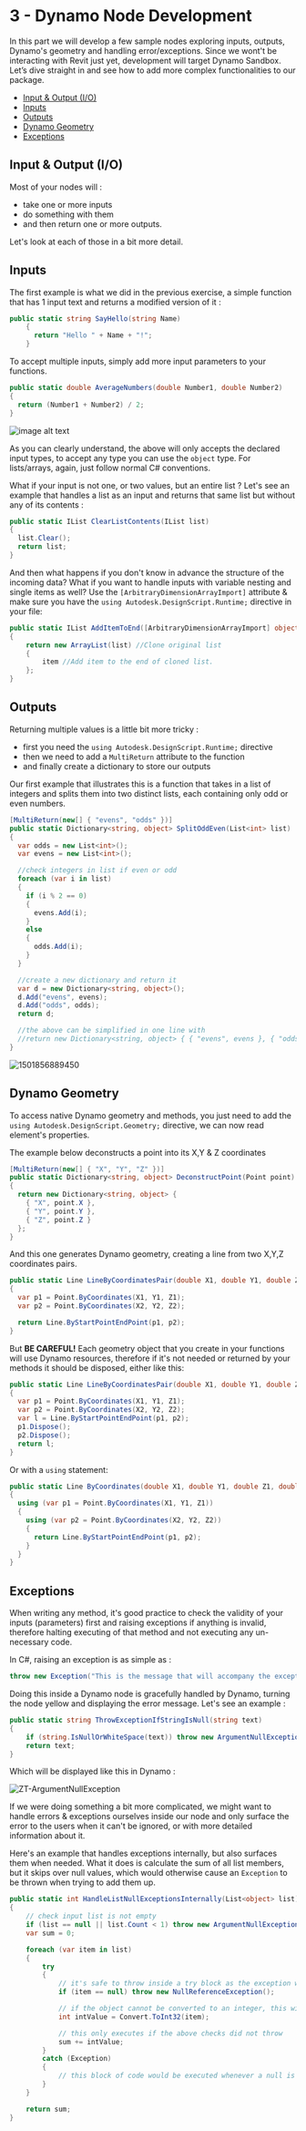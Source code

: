 # 3 - Dynamo Node Development<!-- omit in toc --> 

In this part we will develop a few sample nodes exploring inputs, outputs, Dynamo's geometry and handling error/exceptions. Since we wont't be interacting with Revit just yet, development will target Dynamo Sandbox. Let’s dive straight in and see how to add more complex functionalities to our package.

- [Input & Output (I/O)](#input--output-io)
- [Inputs](#inputs)
- [Outputs](#outputs)
- [Dynamo Geometry](#dynamo-geometry)
- [Exceptions](#exceptions)

## Input & Output (I/O)

Most of your nodes will :
- take one or more inputs
- do something with them
- and then return one or more outputs.

Let's look at each of those in a bit more detail. 

## Inputs

The first example is what we did in the previous exercise, a simple function that has 1 input text and returns a modified version of it :
```c#
public static string SayHello(string Name)
    {
      return "Hello " + Name + "!";
    }
```

To accept multiple inputs, simply add more input parameters to your functions.
```c#
public static double AverageNumbers(double Number1, double Number2)
{
  return (Number1 + Number2) / 2;
}
```

![image alt text](assets/image_12.png)

As you can clearly understand, the above will only accepts the declared input types, to accept any type you can use the `object` type. For lists/arrays, again, just follow normal C# conventions.

What if your input is not one, or two values, but an entire list ?
Let's see an example that handles a list as an input and returns that same list but without any of its contents :
```c#
public static IList ClearListContents(IList list)
{
  list.Clear();
  return list;
}
```

And then what happens if you don't know in advance the structure of the incoming data? What if you want to handle inputs with variable nesting and single items as well? Use the `[ArbitraryDimensionArrayImport]` attribute & make sure you  have the `using Autodesk.DesignScript.Runtime;` directive in your file:

```c#
public static IList AddItemToEnd([ArbitraryDimensionArrayImport] object item, IList list)
{
    return new ArrayList(list) //Clone original list
    {
        item //Add item to the end of cloned list.
    };
}
```
## Outputs

Returning multiple values is a little bit more tricky :
- first you need the `using Autodesk.DesignScript.Runtime;` directive
- then we need to add a `MultiReturn` attribute to the function
- and finally create a dictionary to store our outputs

Our first example that illustrates this is a function that takes in a list of integers and splits them into two distinct lists, each containing only odd or even numbers.

```c#
[MultiReturn(new[] { "evens", "odds" })]
public static Dictionary<string, object> SplitOddEven(List<int> list)
{
  var odds = new List<int>();
  var evens = new List<int>();

  //check integers in list if even or odd
  foreach (var i in list)
  {
    if (i % 2 == 0)
    {
      evens.Add(i);
    }
    else
    {
      odds.Add(i);
    }
  }

  //create a new dictionary and return it
  var d = new Dictionary<string, object>();
  d.Add("evens", evens);
  d.Add("odds", odds);
  return d;

  //the above can be simplified in one line with
  //return new Dictionary<string, object> { { "evens", evens }, { "odds", odds } };       
}
```


![1501856889450](assets/1501856889450.png)



## Dynamo Geometry

To access native Dynamo geometry and methods, you just need to add the `using Autodesk.DesignScript.Geometry;` directive, we can now read element's properties.

The example below deconstructs a point into its X,Y & Z coordinates
```c#
[MultiReturn(new[] { "X", "Y", "Z" })]
public static Dictionary<string, object> DeconstructPoint(Point point)
{
  return new Dictionary<string, object> { 
    { "X", point.X }, 
    { "Y", point.Y }, 
    { "Z", point.Z } 
  };
}
```

And this one generates Dynamo geometry, creating a line from two X,Y,Z coordinates pairs.

```c#
public static Line LineByCoordinatesPair(double X1, double Y1, double Z1, double X2, double Y2, double Z2)
{
  var p1 = Point.ByCoordinates(X1, Y1, Z1);
  var p2 = Point.ByCoordinates(X2, Y2, Z2);

  return Line.ByStartPointEndPoint(p1, p2);
}
```
But **BE CAREFUL!** Each geometry object that you create in your functions will use Dynamo resources, therefore if it's not needed or returned by your methods it should be disposed, either like this:

```c#
public static Line LineByCoordinatesPair(double X1, double Y1, double Z1, double X2, double Y2, double Z2)
{
  var p1 = Point.ByCoordinates(X1, Y1, Z1);
  var p2 = Point.ByCoordinates(X2, Y2, Z2);
  var l = Line.ByStartPointEndPoint(p1, p2);
  p1.Dispose();
  p2.Dispose();
  return l;
}
```
Or with a `using` statement:

```c#
public static Line ByCoordinates(double X1, double Y1, double Z1, double X2, double Y2, double Z2)
{
  using (var p1 = Point.ByCoordinates(X1, Y1, Z1))
  {
    using (var p2 = Point.ByCoordinates(X2, Y2, Z2))
    {
      return Line.ByStartPointEndPoint(p1, p2);
    }
  }
}
```

## Exceptions

When writing any method, it's good practice to check the validity of your inputs (parameters) first and raising exceptions if anything is invalid, therefore halting executing of that method and not executing any un-necessary code.

In C#, raising an exception is as simple as :

```c#
throw new Exception("This is the message that will accompany the exception.");
```

Doing this inside a Dynamo node is gracefully handled by Dynamo, turning the node yellow and displaying the error message. Let's see an example :

```c#
public static string ThrowExceptionIfStringIsNull(string text)
{
    if (string.IsNullOrWhiteSpace(text)) throw new ArgumentNullException("text");
    return text;
}
```

Which will be displayed like this in Dynamo :

![ZT-ArgumentNullException](assets/ZT-RaiseException.png)

If we were doing something a bit more complicated, we might want to handle errors & exceptions ourselves inside our node and only surface the error to the users when it can't be ignored, or with more detailed information about it.

Here's an example that handles exceptions internally, but also surfaces them when needed. What it does is calculate the sum of all list members, but it skips over null values, which would otherwise cause an `Exception` to be thrown when trying to add them up.

```c#
public static int HandleListNullExceptionsInternally(List<object> list)
{
    // check input list is not empty
    if (list == null || list.Count < 1) throw new ArgumentNullException("list");
    var sum = 0;

    foreach (var item in list)
    {
        try
        {
            // it's safe to throw inside a try block as the exception will be caught below
            if (item == null) throw new NullReferenceException();

            // if the object cannot be converted to an integer, this will throw an exception as well
            int intValue = Convert.ToInt32(item);

            // this only executes if the above checks did not throw
            sum += intValue;
        }
        catch (Exception)
        {
            // this block of code would be executed whenever a null is found in the list
        }
    }

    return sum;
}
```

